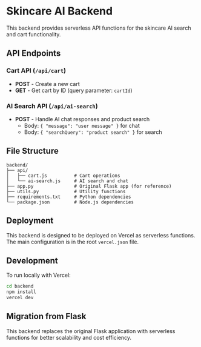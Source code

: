 # Skincare AI Backend

This backend provides serverless API functions for the skincare AI search and cart functionality.

## API Endpoints

### Cart API (`/api/cart`)

- **POST** - Create a new cart
- **GET** - Get cart by ID (query parameter: `cartId`)

### AI Search API (`/api/ai-search`)

- **POST** - Handle AI chat responses and product search
  - Body: `{ "message": "user message" }` for chat
  - Body: `{ "searchQuery": "product search" }` for search

## File Structure

```
backend/
├── api/
│   ├── cart.js          # Cart operations
│   └── ai-search.js     # AI search and chat
├── app.py               # Original Flask app (for reference)
├── utils.py             # Utility functions
├── requirements.txt     # Python dependencies
└── package.json         # Node.js dependencies
```

## Deployment

This backend is designed to be deployed on Vercel as serverless functions. The main configuration is in the root `vercel.json` file.

## Development

To run locally with Vercel:

```bash
cd backend
npm install
vercel dev
```

## Migration from Flask

This backend replaces the original Flask application with serverless functions for better scalability and cost efficiency. 

